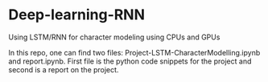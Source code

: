 # Deep-learning-RNN
Using LSTM/RNN for character modeling using CPUs and GPUs

In this repo, one can find two files: Project-LSTM-CharacterModelling.ipynb and report.ipynb. First file is the python code snippets for the project and second is a report on the project.

